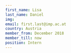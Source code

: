 ```yaml
---
first_name: Lisa
last_name: Daniel
img: 
email: first.last@imp.ac.at
country: Austria
member_from: December 2018
member_till: now
position: Intern
---
```

